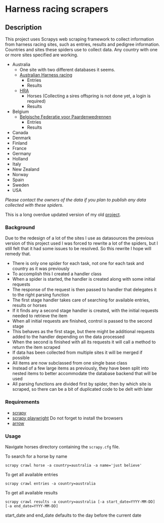 # Harness racing scrapers

## Description

This project uses Scrapys web scraping framework to collect information from harness
racing sites, such as entries, results and pedigree information.
Countries and sites these spiders use to collect data. Any country with one or more sites
specified are working.
* Australia
    * One site with two different databases it seems.
    * [Australian Harness racing](https://www.harness.org.au/)
        * Entries
        * Results
    * [HRA](https://www.harness.org.au/ausbreed/reports/search)
        * Horses (Collecting a sires offspring is not done yet, a login is required)
        * Results
* Belgium 
    * [Belgische Federatie voor Paardenwedrennen](https://www.trotting.be/)
        * Entries
        * Results
* Canada
* Denmark
* Finland
* France
* Germany
* Holland
* Italy
* New Zealand
* Norway
* Spain
* Sweden
* USA

*Please contact the owners of the data if you plan to publish any data collected with these spiders.*

This is a long overdue updated version of my old [project](https://github.com/youreakim/Horses).

### Background

Due to the redesign of a lot of the sites I use as datasources the previous version of this
project used I was forced to rewrite a lot of the spiders, but I still felt 
that it had some issues to be resolved. So this rewrite I hope will remedy that.

* There is only one spider for each task, not one for each task and country as it was previously
* To accomplish this I created a handler class
* When a spider is started, the handler is created along with some initial requests 
* The response of the request is then passed to handler that delegates it to the right parsing function
* The first stage handler takes care of searching for available entries, results or horses
* If it finds any a second stage handler is created, with the initial requests needed to retrieve the item
* When all initial requests are finished, control is passed to the second stage
* This behaves as the first stage, but there might be additional requests added to the handler depending on the data processed
* When the second is finished with all its requests it will call a method to return the item scraped
* If data has been collected from multiple sites it will be merged if possible
* All items are now subclassed from one single base class
* Instead of a few large items as previously, they have been split into nested items to better accommodate the database backend that will be used
* All parsing functions are divided first by spider, then by which site is scraped, so there can be a bit of duplicated code to be delt with later


### Requirements

- [scrapy](https://docs.scrapy.org/en/latest/)
- [scrapy playwright](https://github.com/scrapy-plugins/scrapy-playwright) Do not forget to install the browsers 
- [arrow](https://arrow.readthedocs.io/)

### Usage

Navigate horses directory containing the `scrapy.cfg` file.

To search for a horse by name
```
scrapy crawl horse -a country=australia -a name='just believe'
```

To get all available entries
```
scrapy crawl entries -a country=australia
```

To get all available results
```
scrapy crawl results -a country=australia [-a start_date=YYYY-MM-DD] [-a end_date=YYYY-MM-DD] 
```
start_date and end_date defaults to the day before the current date
